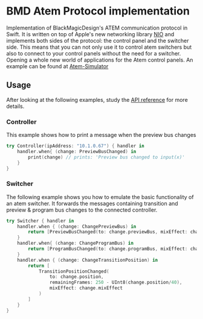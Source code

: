 # BMD Atem Protocol implementation

Implementation of BlackMagicDesign's ATEM communication protocol in Swift. It is written on top of Apple's new networking library [NIO](https://github.com/apple/swift-nio) and implements both sides of the protocol: the control panel and the switcher side. This means that you can not only use it to control atem switchers but also to connect to your control panels without the need for a switcher. Opening a whole new world of applications for the Atem control panels. An example can be found at [Atem-Simulator](https://github.com/Dev1an/Atem-Simulator)

## Usage

After looking at the following examples, study the [API reference](https://dev1an.github.io/Swift-Atem/) for more details.

### Controller

This example shows how to print a message when the preview bus changes

```swift
try Controller(ipAddress: "10.1.0.67") { handler in
	handler.when{ (change: PreviewBusChanged) in
		print(change) // prints: 'Preview bus changed to input(x)'
	}
}
```

### Switcher

The following example shows you how to emulate the basic functionality of an atem switcher. It forwards the messages containing transition and preview & program bus changes to the connected controller.

```swift
try Switcher { handler in
    handler.when { (change: ChangePreviewBus) in
        return [PreviewBusChanged(to: change.previewBus, mixEffect: change.mixEffect)]
    }
    handler.when{ (change: ChangeProgramBus) in
        return [ProgramBusChanged(to: change.programBus, mixEffect: change.mixEffect)]
    }
    handler.when { (change: ChangeTransitionPosition) in
        return [
            TransitionPositionChanged(
                to: change.position,
                remainingFrames: 250 - UInt8(change.position/40),
                mixEffect: change.mixEffect
            )
        ]
    }
}
```